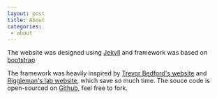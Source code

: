 ```yaml
---
layout: post
title: About
categories:
 - about
---
```


The website was designed using [Jekyll](https://jekyllrb.com) and framework was based on [bootstrap](https://getbootstrap.com/)

The framework was heavily inspired by [Trevor Bedford's website](http://bedford.io/) and [Riggleman's lab website](http://rrgroup.seas.upenn.edu/), which save so much time. 
The souce code is open-sourced on [Github](https://github.com/wsyxbcl/liu_lab), feel free to fork.
